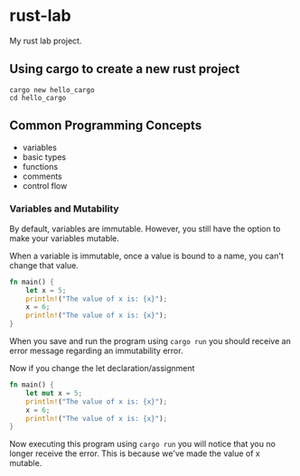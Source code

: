 # rust-lab

My rust lab project.

## Using cargo to create a new rust project

```shell
cargo new hello_cargo
cd hello_cargo
```

## Common Programming Concepts

- variables
- basic types
- functions
- comments
- control flow

### Variables and Mutability

By default, variables are immutable. However, you still have the option to make
your variables mutable.

When a variable is immutable, once a value is bound to a name, you can't change
that value.

```rust
fn main() {
    let x = 5;
    println!("The value of x is: {x}");
    x = 6;
    println!("The value of x is: {x}");
}
```

When you save and run the program using `cargo run` you should receive an error
message regarding an immutability error.

Now if you change the let declaration/assignment 

```rust
fn main() {
    let mut x = 5;
    println!("The value of x is: {x}");
    x = 6;
    println!("The value of x is: {x}");
}
```

Now executing this program using `cargo run` you will notice that you no longer
receive the error. This is because we've made the value of x mutable.
